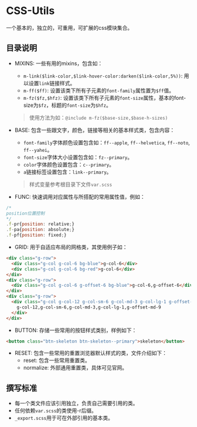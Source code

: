 # CSS-Utils

一个基本的，独立的，可重用，可扩展的css模块集合。

## 目录说明

- MIXINS: 一些有用的mixins，包含如：
  - `m-link($link-color,$link-hover-color:darken($link-color,5%))`: 用以设置`link`链接样式。
  - `m-ff($ff)`: 设置该类下所有子元素的`font-family`属性置为`$ff`值。
  - `m-fz($fz,$hfz)`: 设置该类下所有子元素的`font-size`属性，基本的font-size为`$fz`，标题的`font-size`为`$hfz`。

  > 使用方法为如：`@include m-fz($base-size,$base-h-sizes)`

- BASE: 包含一些跟文字，颜色，链接等相关的基本样式类，包含内容：
  - `font-family`字体颜色设置包含如：`ff--apple`, `ff--helvetica`, `ff--noto`, `ff--yahei`。
  - `font-size`字体大小设置包含如：`fz--primary`。
  - `color`字体颜色设置包含：`c--primary`。
  - `a`链接标签设置包含：`link--primary`。

  > 样式变量参考根目录下文件`var.scss`

- FUNC: 快速调用对应属性与所搭配的常用属性值，例如：

```js
/*
position位置控制
*/
.f-pr{position: relative;}
.f-pa{position: absolute;}
.f-pf{position: fixed;}
```

- GRID: 用于自适应布局的网格类，其使用例子如：

```html
<div class="g-row">
  <div class="g-col g-col-6 bg-blue">g-col-6</div>
  <div class="g-col g-col-6 bg-red">g-col-6</div>
</div>
<div class="g-row">
  <div class="g-col g-col-6 g-offset-6 bg-blue">g-col-6,g-offset-6</div>
</div>
<div class="g-row">
  <div class="g-col g-col-12 g-col-sm-6 g-col-md-3 g-col-lg-1 g-offset-md-9 bg-red ">
    g-col-12,g-col-sm-6,g-col-md-3,g-col-lg-1,g-offset-md-9
  </div>
</div>
```

- BUTTON: 存储一些常用的按钮样式类别，样例如下：

```html
<button class="btn-skeleton btn-skeleton--primary">skeleton</button>
```

- RESET: 包含一些常用的重置浏览器默认样式的类，文件介绍如下：
  - reset: 包含一些常用重置类。
  - normalize: 外部通用重置类，具体可见官网。

## 撰写标准

- 每一个类文件应该引用独立，负责自己需要引用的类。
- 任何依赖`var.scss`的类使用-r后缀。
- `_export.scss`用于可在外部引用的基本类。